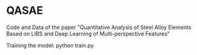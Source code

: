# QASAE
Code and Data of the paper "Quantitative Analysis of Steel Alloy Elements Based on LIBS and Deep Learning of Multi-perspective Features"

Training the model:
python train.py
